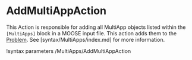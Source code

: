 # AddMultiAppAction

This Action is responsible for adding all MultiApp objects listed within the `[MultiApps]`
block in a MOOSE input file. This action adds them to the [Problem](syntax/Problem/index.md).
See [syntax/MultiApps/index.md] for more information.

!syntax parameters /MultiApps/AddMultiAppAction
